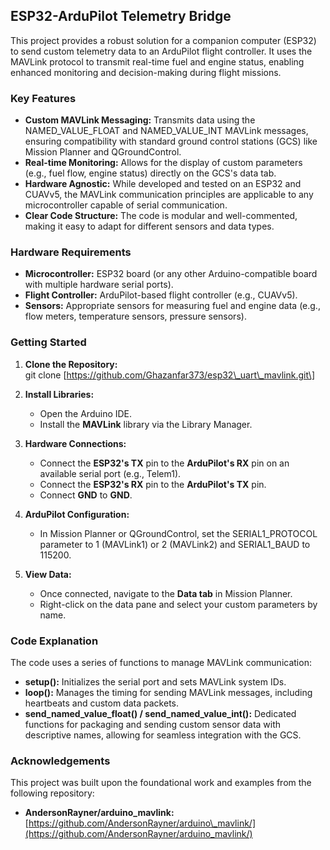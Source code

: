 ## **ESP32-ArduPilot Telemetry Bridge**

This project provides a robust solution for a companion computer (ESP32) to send custom telemetry data to an ArduPilot flight controller. It uses the MAVLink protocol to transmit real-time fuel and engine status, enabling enhanced monitoring and decision-making during flight missions.

### **Key Features**

* **Custom MAVLink Messaging:** Transmits data using the NAMED\_VALUE\_FLOAT and NAMED\_VALUE\_INT MAVLink messages, ensuring compatibility with standard ground control stations (GCS) like Mission Planner and QGroundControl.  
* **Real-time Monitoring:** Allows for the display of custom parameters (e.g., fuel flow, engine status) directly on the GCS's data tab.  
* **Hardware Agnostic:** While developed and tested on an ESP32 and CUAVv5, the MAVLink communication principles are applicable to any microcontroller capable of serial communication.  
* **Clear Code Structure:** The code is modular and well-commented, making it easy to adapt for different sensors and data types.

### **Hardware Requirements**

* **Microcontroller:** ESP32 board (or any other Arduino-compatible board with multiple hardware serial ports).  
* **Flight Controller:** ArduPilot-based flight controller (e.g., CUAVv5).  
* **Sensors:** Appropriate sensors for measuring fuel and engine data (e.g., flow meters, temperature sensors, pressure sensors).

### **Getting Started**

1. **Clone the Repository:**  
   git clone \[https://github.com/Ghazanfar373/esp32\_uart\_mavlink.git\]

2. **Install Libraries:**  
   * Open the Arduino IDE.  
   * Install the **MAVLink** library via the Library Manager.  
3. **Hardware Connections:**  
   * Connect the **ESP32's TX** pin to the **ArduPilot's RX** pin on an available serial port (e.g., Telem1).  
   * Connect the **ESP32's RX** pin to the **ArduPilot's TX** pin.  
   * Connect **GND** to **GND**.  
4. **ArduPilot Configuration:**  
   * In Mission Planner or QGroundControl, set the SERIAL1\_PROTOCOL parameter to 1 (MAVLink1) or 2 (MAVLink2) and SERIAL1\_BAUD to 115200\.  
5. **View Data:**  
   * Once connected, navigate to the **Data tab** in Mission Planner.  
   * Right-click on the data pane and select your custom parameters by name.

### **Code Explanation**

The code uses a series of functions to manage MAVLink communication:

* **setup():** Initializes the serial port and sets MAVLink system IDs.  
* **loop():** Manages the timing for sending MAVLink messages, including heartbeats and custom data packets.  
* **send\_named\_value\_float() / send\_named\_value\_int():** Dedicated functions for packaging and sending custom sensor data with descriptive names, allowing for seamless integration with the GCS.

### **Acknowledgements**

This project was built upon the foundational work and examples from the following repository:

* **AndersonRayner/arduino\_mavlink:** [https://github.com/AndersonRayner/arduino\_mavlink/](https://github.com/AndersonRayner/arduino_mavlink/)
